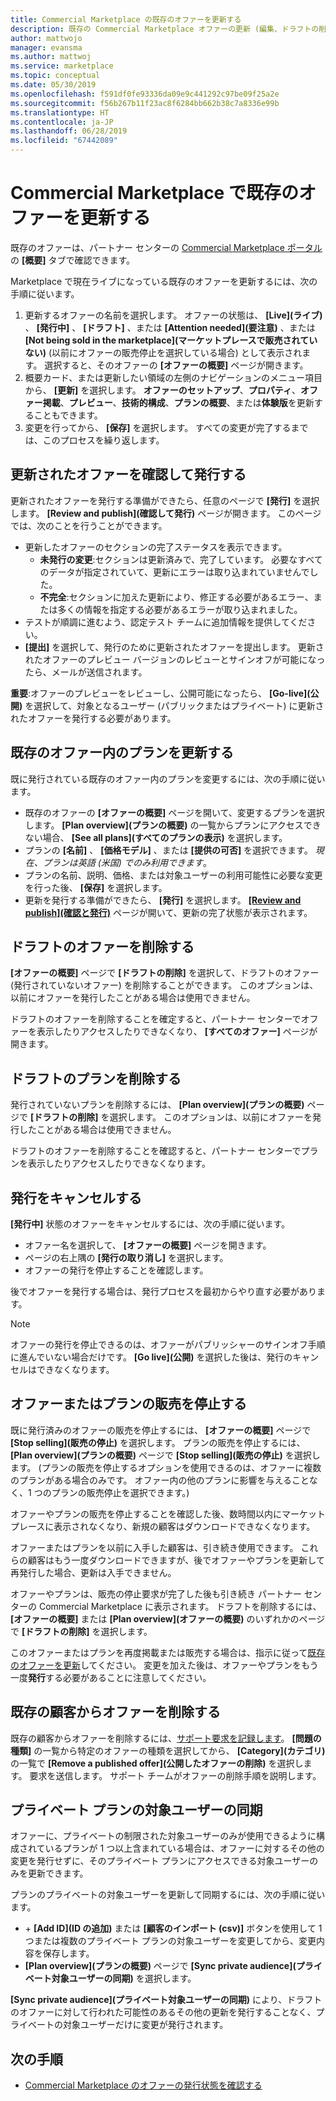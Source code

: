 ```yaml
---
title: Commercial Marketplace の既存のオファーを更新する
description: 既存の Commercial Marketplace オファーの更新 (編集、ドラフトの削除、発行要求のキャンセル、オファーまたはプランの販売停止、プライベートの対象ユーザーの同期など) を行う方法。
author: mattwojo
manager: evansma
ms.author: mattwoj
ms.service: marketplace
ms.topic: conceptual
ms.date: 05/30/2019
ms.openlocfilehash: f591df0fe93336da09e9c441292c97be09f25a2e
ms.sourcegitcommit: f56b267b11f23ac8f6284bb662b38c7a8336e99b
ms.translationtype: HT
ms.contentlocale: ja-JP
ms.lasthandoff: 06/28/2019
ms.locfileid: "67442089"
---
```

# <a name="update-an-existing-offer-in-the-commercial-marketplace"></a>Commercial Marketplace で既存のオファーを更新する

既存のオファーは、パートナー センターの [Commercial Marketplace ポータル](https://partner.microsoft.com/dashboard/commercial-marketplace/offers)の **[概要]** タブで確認できます。

Marketplace で現在ライブになっている既存のオファーを更新するには、次の手順に従います。 

1. 更新するオファーの名前を選択します。 オファーの状態は、 **[Live]\(ライブ)** 、 **[発行中]** 、 **[ドラフト]** 、または **[Attention needed]\(要注意)** 、または **[Not being sold in the marketplace]\(マーケットプレースで販売されていない)** (以前にオファーの販売停止を選択している場合) として表示されます。 選択すると、そのオファーの **[オファーの概要]** ページが開きます。
2. 概要カード、または更新したい領域の左側のナビゲーションのメニュー項目から、 **[更新]** を選択します。 **オファーのセットアップ**、**プロパティ**、**オファー掲載**、**プレビュー**、**技術的構成**、**プランの概要**、または**体験版**を更新することもできます。 
3. 変更を行ってから、 **[保存]** を選択します。 すべての変更が完了するまでは、このプロセスを繰り返します。

## <a name="review-and-publish-an-updated-offer"></a>更新されたオファーを確認して発行する

更新されたオファーを発行する準備ができたら、任意のページで **[発行]** を選択します。 **[Review and publish]\(確認して発行)** ページが開きます。 このページでは、次のことを行うことができます。


- 更新したオファーのセクションの完了ステータスを表示できます。 
    - **未発行の変更**:セクションは更新済みで、完了しています。 必要なすべてのデータが指定されていて、更新にエラーは取り込まれていませんでした。
    - **不完全**:セクションに加えた更新により、修正する必要があるエラー、または多くの情報を指定する必要があるエラーが取り込まれました。
- テストが順調に進むよう、認定テスト チームに追加情報を提供してください。
- **[提出]** を選択して、発行のために更新されたオファーを提出します。  更新されたオファーのプレビュー バージョンのレビューとサインオフが可能になったら、メールが送信されます。

**重要**:オファーのプレビューをレビューし、公開可能になったら、 **[Go-live]\(公開)** を選択して、対象となるユーザー (パブリックまたはプライベート) に更新されたオファーを発行する必要があります。

## <a name="update-a-plan-within-an-existing-offer"></a>既存のオファー内のプランを更新する

既に発行されている既存のオファー内のプランを変更するには、次の手順に従います。

- 既存のオファーの **[オファーの概要]** ページを開いて、変更するプランを選択します。 **[Plan overview]\(プランの概要)** の一覧からプランにアクセスできない場合、 **[See all plans]\(すべてのプランの表示)** を選択します。
- プランの **[名前]** 、 **[価格モデル]** 、または **[提供の可否]** を選択できます。 *現在、プランは英語 (米国) でのみ利用できます*。
- プランの名前、説明、価格、または対象ユーザーの利用可能性に必要な変更を行った後、 **[保存]** を選択します。 
- 更新を発行する準備ができたら、 **[発行]** を選択します。 **[[Review and publish]\(確認と発行)](#review-and-publish-an-updated-offer)** ページが開いて、更新の完了状態が表示されます。 

## <a name="delete-a-draft-offer"></a>ドラフトのオファーを削除する

**[オファーの概要]** ページで **[ドラフトの削除]** を選択して、ドラフトのオファー (発行されていないオファー) を削除することができます。 このオプションは、以前にオファーを発行したことがある場合は使用できません。

ドラフトのオファーを削除することを確定すると、パートナー センターでオファーを表示したりアクセスしたりできなくなり、 **[すべてのオファー]** ページが開きます。

## <a name="delete-a-draft-plan"></a>ドラフトのプランを削除する

発行されていないプランを削除するには、 **[Plan overview]\(プランの概要)** ページで **[ドラフトの削除]** を選択します。 このオプションは、以前にオファーを発行したことがある場合は使用できません。

ドラフトのオファーを削除することを確認すると、パートナー センターでプランを表示したりアクセスしたりできなくなります。

## <a name="cancel-publishing"></a>発行をキャンセルする

**[発行中]** 状態のオファーをキャンセルするには、次の手順に従います。

- オファー名を選択して、 **[オファーの概要]** ページを開きます。 
- ページの右上隅の **[発行の取り消し]** を選択します。
- オファーの発行を停止することを確認します。 

後でオファーを発行する場合は、発行プロセスを最初からやり直す必要があります。

> [!NOTE]
> オファーの発行を停止できるのは、オファーがパブリッシャーのサインオフ手順に進んでいない場合だけです。 **[Go live]\(公開)** を選択した後は、発行のキャンセルはできなくなります。

## <a name="stop-selling-an-offer-or-plan"></a>オファーまたはプランの販売を停止する

既に発行済みのオファーの販売を停止するには、 **[オファーの概要]** ページで **[Stop selling]\(販売の停止)** を選択します。 プランの販売を停止するには、 **[Plan overview]\(プランの概要)** ページで **[Stop selling]\(販売の停止)** を選択します。 (プランの販売を停止するオプションを使用できるのは、オファーに複数のプランがある場合のみです。 オファー内の他のプランに影響を与えることなく、1 つのプランの販売停止を選択できます。)

オファーやプランの販売を停止することを確認した後、数時間以内にマーケットプレースに表示されなくなり、新規の顧客はダウンロードできなくなります。 

オファーまたはプランを以前に入手した顧客は、引き続き使用できます。 これらの顧客はもう一度ダウンロードできますが、後でオファーやプランを更新して再発行した場合、更新は入手できません。 

オファーやプランは、販売の停止要求が完了した後も引き続き パートナー センターの Commercial Marketplace に表示されます。 ドラフトを削除するには、 **[オファーの概要]** または **[Plan overview]\(オファーの概要)** のいずれかのページで **[ドラフトの削除]** を選択します。 

このオファーまたはプランを再度掲載または販売する場合は、指示に従って[既存のオファーを更新](#update-an-existing-offer-in-the-commercial-marketplace)してください。 変更を加えた後は、オファーやプランをもう一度**発行**する必要があることに注意してください。

## <a name="remove-offers-from-existing-customers"></a>既存の顧客からオファーを削除する

既存の顧客からオファーを削除するには、[サポート要求を記録します](https://support.microsoft.com/supportforbusiness/productselection?sapId=48734891-ee9a-5d77-bf29-82bf8d8111ff)。 **[問題の種類]** の一覧から特定のオファーの種類を選択してから、 **[Category]\(カテゴリ)** の一覧で **[Remove a published offer]\(公開したオファーの削除)** を選択します。 要求を送信します。 サポート チームがオファーの削除手順を説明します。

## <a name="sync-private-plan-audiences"></a>プライベート プランの対象ユーザーの同期

オファーに、プライベートの制限された対象ユーザーのみが使用できるように構成されているプランが 1 つ以上含まれている場合は、オファーに対するその他の変更を発行せずに、そのプライベート プランにアクセスできる対象ユーザーのみを更新できます。 

プランのプライベートの対象ユーザーを更新して同期するには、次の手順に従います。

- \+ **[Add ID]\(ID の追加)** または **[顧客のインポート (csv)]** ボタンを使用して 1 つまたは複数のプライベート プランの対象ユーザーを変更してから、変更内容を保存します。
- **[Plan overview]\(プランの概要)** ページで **[Sync private audience]\(プライベート対象ユーザーの同期)** を選択します。

**[Sync private audience]\(プライベート対象ユーザーの同期)** により、ドラフトのオファーに対して行われた可能性のあるその他の更新を発行することなく、プライベートの対象ユーザーだけに変更が発行されます。

## <a name="next-steps"></a>次の手順

- [Commercial Marketplace のオファーの発行状態を確認する](./publishing-status.md)
